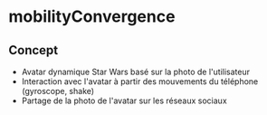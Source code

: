 # mobilityConvergence

## Concept
* Avatar dynamique Star Wars basé sur la photo de l'utilisateur
* Interaction avec l'avatar à partir des mouvements du téléphone (gyroscope, shake)
* Partage de la photo de l'avatar sur les réseaux sociaux
